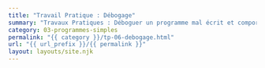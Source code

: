 ```yaml
---
title: "Travail Pratique : Débogage"
summary: "Travaux Pratiques : Déboguer un programme mal écrit et comportant des bugs."
category: 03-programmes-simples
permalink: "{{ category }}/tp-06-debogage.html"
url: "{{ url_prefix }}/{{ permalink }}"
layout: layouts/site.njk
---
```


<!--
@TODO : faire un parser de boucle Python qui fait du loop unrolling, mais mal :
 - noms de variable incompréhensibles
 - erreur au niveau des bornes
 - etc.
-->